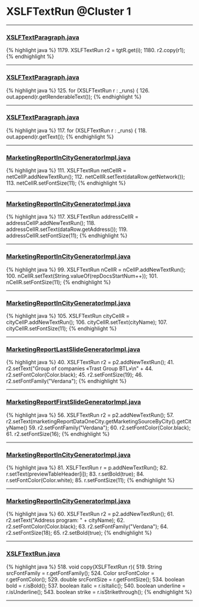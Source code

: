 # XSLFTextRun @Cluster 1

***

### [XSLFTextParagraph.java](https://searchcode.com/codesearch/view/97406665/)
{% highlight java %}
1179. XSLFTextRun r2 = tgtR.get(i);
1180. r2.copy(r1);
{% endhighlight %}

***

### [XSLFTextParagraph.java](https://searchcode.com/codesearch/view/97406665/)
{% highlight java %}
125. for (XSLFTextRun r : _runs) {
126.     out.append(r.getRenderableText());
{% endhighlight %}

***

### [XSLFTextParagraph.java](https://searchcode.com/codesearch/view/97406665/)
{% highlight java %}
117. for (XSLFTextRun r : _runs) {
118.     out.append(r.getText());
{% endhighlight %}

***

### [MarketingReportInCityGeneratorImpl.java](https://searchcode.com/codesearch/view/92131916/)
{% highlight java %}
111. XSLFTextRun netCellR = netCellP.addNewTextRun();
112. netCellR.setText(dataRow.getNetwork());
113. netCellR.setFontSize(11);
{% endhighlight %}

***

### [MarketingReportInCityGeneratorImpl.java](https://searchcode.com/codesearch/view/92131916/)
{% highlight java %}
117. XSLFTextRun addressCellR = addressCellP.addNewTextRun();
118. addressCellR.setText(dataRow.getAddress());
119. addressCellR.setFontSize(11);
{% endhighlight %}

***

### [MarketingReportInCityGeneratorImpl.java](https://searchcode.com/codesearch/view/92131916/)
{% highlight java %}
99. XSLFTextRun nCellR = nCellP.addNewTextRun();
100. nCellR.setText(String.valueOf(repDocsStartNum++));
101. nCellR.setFontSize(11);
{% endhighlight %}

***

### [MarketingReportInCityGeneratorImpl.java](https://searchcode.com/codesearch/view/92131916/)
{% highlight java %}
105. XSLFTextRun cityCellR = cityCellP.addNewTextRun();
106. cityCellR.setText(cityName);
107. cityCellR.setFontSize(11);
{% endhighlight %}

***

### [MarketingReportLastSlideGeneratorImpl.java](https://searchcode.com/codesearch/view/92131911/)
{% highlight java %}
40. XSLFTextRun r2 = p2.addNewTextRun();
41. r2.setText("Group of companies «Trast Group BTL»\n" +
44. r2.setFontColor(Color.black);
45. r2.setFontSize(19);
46. r2.setFontFamily("Verdana");
{% endhighlight %}

***

### [MarketingReportFirstSlideGeneratorImpl.java](https://searchcode.com/codesearch/view/92131912/)
{% highlight java %}
56. XSLFTextRun r2 = p2.addNewTextRun();
57. r2.setText(marketingReportDataOneCity.getMarketingSourceByCity().getCityName()
59. r2.setFontFamily("Verdana");
60. r2.setFontColor(Color.black);
61. r2.setFontSize(16);
{% endhighlight %}

***

### [MarketingReportInCityGeneratorImpl.java](https://searchcode.com/codesearch/view/92131916/)
{% highlight java %}
81. XSLFTextRun r = p.addNewTextRun();
82. r.setText(previewTableHeader[i]);
83. r.setBold(true);
84. r.setFontColor(Color.white);
85. r.setFontSize(11);
{% endhighlight %}

***

### [MarketingReportInCityGeneratorImpl.java](https://searchcode.com/codesearch/view/92131916/)
{% highlight java %}
60. XSLFTextRun r2 = p2.addNewTextRun();
61. r2.setText("Address program: " + cityName);
62. r2.setFontColor(Color.black);
63. r2.setFontFamily("Verdana");
64. r2.setFontSize(18);
65. r2.setBold(true);
{% endhighlight %}

***

### [XSLFTextRun.java](https://searchcode.com/codesearch/view/97406808/)
{% highlight java %}
518. void copy(XSLFTextRun r){
519.     String srcFontFamily = r.getFontFamily();
524.     Color srcFontColor = r.getFontColor();
529.     double srcFontSize = r.getFontSize();
534.     boolean bold = r.isBold();
537.     boolean italic = r.isItalic();
540.     boolean underline = r.isUnderline();
543.     boolean strike = r.isStrikethrough();
{% endhighlight %}

***

